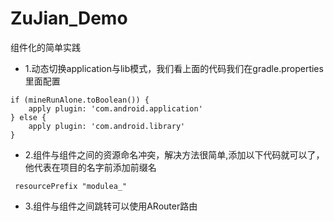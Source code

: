 # ZuJian_Demo

组件化的简单实践

- 1.动态切换application与lib模式，我们看上面的代码我们在gradle.properties里面配置
```
if (mineRunAlone.toBoolean()) {
    apply plugin: 'com.android.application'
} else {
    apply plugin: 'com.android.library'
}
```
- 2.组件与组件之间的资源命名冲突，解决方法很简单,添加以下代码就可以了，他代表在项目的名字前添加前缀名
```
 resourcePrefix "modulea_"
```
- 3.组件与组件之间跳转可以使用ARouter路由
